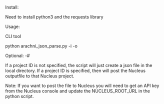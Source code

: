 Install:

Need to install python3 and the requests library


Usage:

CLI tool

python arachni_json_parse.py -i <arachni json input file> -o <nucleus json outputfile>

Optional: -# <Project ID of the Nucleus project to which you want to upload the outputfile>

If a project ID is not specified, the script will just create a json file in the local directory. If a project ID is specified, then will post the Nucleus outputfile to that Nucleus project.

Note: If you want to post the file to Nucleus you will need to get an API key from the Nucleus console and update the NUCLEUS_ROOT_URL in the python script.